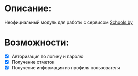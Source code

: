 # Описание:
Неофициальный модуль для работы с сервисом [Schools.by](https://schools.by)

# Возможности:
- [x] Авторизация по логину и паролю
- [x] Получение отметок
- [x] Получение информации из профиля пользователя